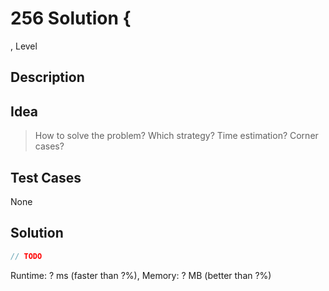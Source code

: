 # 256 Solution {

<class>, Level

## Description

## Idea

> How to solve the problem? Which strategy? Time estimation?
> Corner cases?

## Test Cases

None

## Solution

```java
// TODO
```

Runtime: ? ms (faster than ?%), Memory: ? MB (better than ?%)
